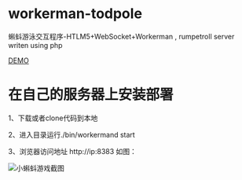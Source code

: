 workerman-todpole
=================

蝌蚪游泳交互程序-HTLM5+WebSocket+Workerman , rumpetroll server writen using php

[DEMO](http://www.workerman.net:8383)

在自己的服务器上安装部署
==================

1、下载或者clone代码到本地

2、进入目录运行./bin/workermand start

3、浏览器访问地址  http://ip:8383 如图：

![小蝌蚪游戏截图](https://github.com/walkor/workerman-todpole/blob/master/applications/Todpole/Web/images/workerman-todpole-browser.png?raw=true)